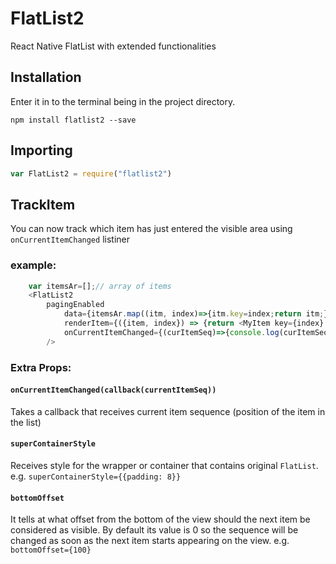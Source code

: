# FlatList2
React Native FlatList with extended functionalities

## Installation
Enter it in to the terminal being in the project directory.

```npm install flatlist2 --save```

## Importing
```js
var FlatList2 = require("flatlist2")
```


## TrackItem
You can now track which item has just entered the visible area using ``` onCurrentItemChanged``` listiner 

### example:

```js
	var itemsAr=[];// array of items
	<FlatList2
	    pagingEnabled
            data={itemsAr.map((itm, index)=>{itm.key=index;return itm;})}
            renderItem={({item, index}) => {return <MyItem key={index} data={item}/>}}
            onCurrentItemChanged={(curItemSeq)=>{console.log(curItemSeq)}}
    	/>
```

### Extra Props:

#### ```onCurrentItemChanged(callback(currentItemSeq))```
Takes a callback that receives current item sequence (position of the item in the list)

#### ```superContainerStyle```
Receives style for the wrapper or container that contains original ```FlatList```. e.g. ```superContainerStyle={{padding: 8}} ```

#### ```bottomOffset```
It tells at what offset from the bottom of the view should the next item be considered as visible. By default its value is 0 so the sequence will be changed as soon as the next item starts appearing on the view. e.g.  ```bottomOffset={100}```

